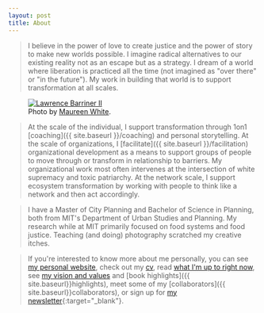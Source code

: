 ```yaml
---
layout: post
title: About
---
```




>I believe in the power of love to create justice and the power of story to make new worlds possible. I imagine radical alternatives to our existing reality not as an escape but as a strategy. I dream of a world where liberation is practiced all the time (not imagined as "over there" or "in the future"). My work in building that world is to support transformation at all scales. 

<figure>
  <a href="https://imgur.com/a/uLMYt3O" target="_blank"><img alt="Lawrence Barriner II" src="https://i.imgur.com/jEatYBg.jpg"/></a>
  <figcaption>
    Photo by <a href="https://www.maureenwhitephotography.com">Maureen White</a>.
  </figcaption>
</figure>

>At the scale of the individual, I support transformation through 1on1 [coaching]({{ site.baseurl }}/coaching) and personal storytelling. At the scale of organizations, I [facilitate]({{ site.baseurl }}/facilitation) organizational development as a means to support groups of people to move through or transform in relationship to barriers. My organizational work most often intervenes at the intersection of white supremacy and toxic patriarchy. At the network scale, I support ecosystem transformation by working with people to think like a network and then act accordingly. 

> I have a Master of City Planning and Bachelor of Science in Planning, both from MIT's Department of Urban Studies and Planning. My research while at MIT primarily focused on food systems and food justice. Teaching (and doing) photography scratched my creative itches. 


> If you're interested to know more about me personally, you can see [my personal website](http://www.lawrencebarrinerii.com/), check out my [cv](http://lqb2.co/online-cv/), read [what I'm up to right now](http://lqb2.co/now/), see [my vision and values](http://www.lawrencebarrinerii.com/vision) and [book highlights]({{ site.baseurl}}highlights), meet some of my [collaborators]({{ site.baseurl}}collaborators), or sign up for [my newsletter](https://lqb2weekly.substack.com/){:target="_blank"}.